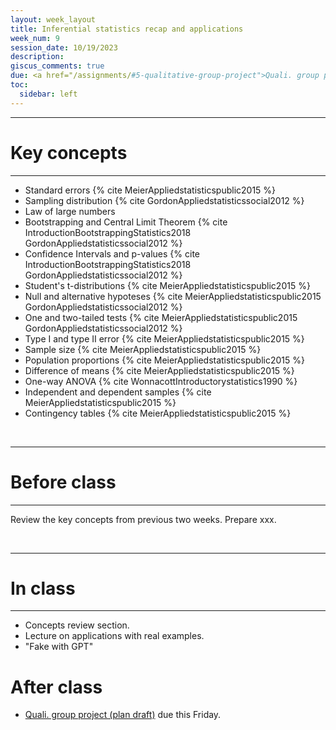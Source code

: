 ```yaml
---
layout: week_layout
title: Inferential statistics recap and applications
week_num: 9
session_date: 10/19/2023
description:
giscus_comments: true
due: <a href="/assignments/#5-qualitative-group-project">Quali. group project (plan draft)</a>
toc:
  sidebar: left
---
```


---
# Key concepts
---

- Standard errors {% cite MeierAppliedstatisticspublic2015 %}
- Sampling distribution {% cite GordonAppliedstatisticssocial2012 %}
- Law of large numbers
- Bootstrapping and Central Limit Theorem {% cite IntroductionBootstrappingStatistics2018 GordonAppliedstatisticssocial2012 %}
- Confidence Intervals and p-values {% cite IntroductionBootstrappingStatistics2018 GordonAppliedstatisticssocial2012 %}
- Student's t-distributions {% cite MeierAppliedstatisticspublic2015 %}
- Null and alternative hypoteses {% cite MeierAppliedstatisticspublic2015 GordonAppliedstatisticssocial2012 %}
- One and two-tailed tests {% cite MeierAppliedstatisticspublic2015 GordonAppliedstatisticssocial2012 %}
- Type I and type II error {% cite MeierAppliedstatisticspublic2015 %} 
- Sample size {% cite MeierAppliedstatisticspublic2015 %}
- Population proportions {% cite MeierAppliedstatisticspublic2015 %}
- Difference of means {% cite MeierAppliedstatisticspublic2015 %}
- One-way ANOVA {% cite WonnacottIntroductorystatistics1990 %}
- Independent and dependent samples {% cite MeierAppliedstatisticspublic2015 %}
- Contingency tables {% cite MeierAppliedstatisticspublic2015 %}

<br>

---
# Before class
---

Review the key concepts from previous two weeks. Prepare xxx.

<br>

---
# In class
---

- Concepts review section.
- Lecture on applications with real examples.
- "Fake with GPT"

# After class

- <a href="/assignments/#5-qualitative-group-project">Quali. group project (plan draft)</a> due this Friday.